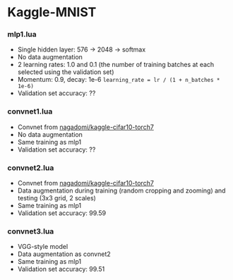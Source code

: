 # Kaggle-MNIST

### mlp1.lua

* Single hidden layer: 576 -> 2048 -> softmax
* No data augmentation
* 2 learning rates: 1.0 and 0.1 (the number of 
  training batches at each selected using the validation set)
* Momentum: 0.9, decay: 1e-6 `learning_rate = lr / (1 + n_batches * 1e-6)`
* Validation set accuracy: ??

### convnet1.lua

* Convnet from [nagadomi/kaggle-cifar10-torch7](https://github.com/nagadomi/kaggle-cifar10-torch7/blob/cuda-convnet2/cnn_model.lua)
* No data augmentation
* Same training as mlp1
* Validation set accuracy: ??

### convnet2.lua

* Convnet from [nagadomi/kaggle-cifar10-torch7](https://github.com/nagadomi/kaggle-cifar10-torch7/blob/cuda-convnet2/cnn_model.lua)
* Data augmentation during training (random cropping and zooming) and testing (3x3 grid, 2 scales)
* Same training as mlp1
* Validation set accuracy: 99.59

### convnet3.lua

* VGG-style model
* Data augmentation as convnet2
* Same training as mlp1
* Validation set accuracy: 99.51

